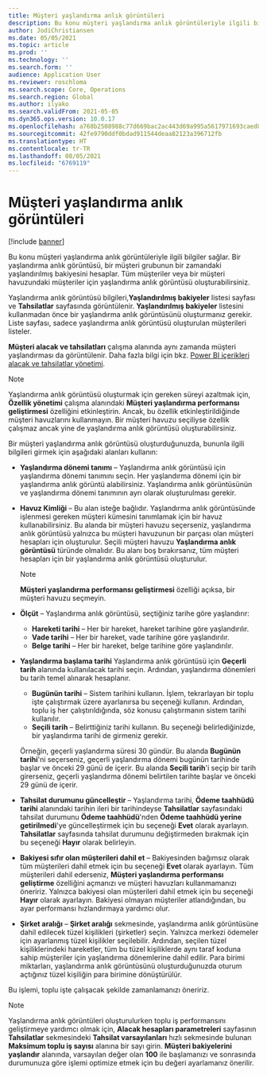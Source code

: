 ```yaml
---
title: Müşteri yaşlandırma anlık görüntüleri
description: Bu konu müşteri yaşlandırma anlık görüntüleriyle ilgili bilgiler sağlar. Bir yaşlandırma anlık görüntüsü, bir müşteri grubunun bir zamandaki yaşlandırılmış bakiyesini hesaplar.
author: JodiChristiansen
ms.date: 05/05/2021
ms.topic: article
ms.prod: ''
ms.technology: ''
ms.search.form: ''
audience: Application User
ms.reviewer: roschloma
ms.search.scope: Core, Operations
ms.search.region: Global
ms.author: ilyako
ms.search.validFrom: 2021-05-05
ms.dyn365.ops.version: 10.0.17
ms.openlocfilehash: a768b2508988c77d669bac2ac443d69a995a5617971693caed8e0563a146f853
ms.sourcegitcommit: 42fe9790ddf0bdad911544deaa82123a396712fb
ms.translationtype: HT
ms.contentlocale: tr-TR
ms.lasthandoff: 08/05/2021
ms.locfileid: "6769119"
---
```

# <a name="customer-aging-snapshots"></a>Müşteri yaşlandırma anlık görüntüleri

[!include [banner](../includes/banner.md)]

Bu konu müşteri yaşlandırma anlık görüntüleriyle ilgili bilgiler sağlar. Bir yaşlandırma anlık görüntüsü, bir müşteri grubunun bir zamandaki yaşlandırılmış bakiyesini hesaplar. Tüm müşteriler veya bir müşteri havuzundaki müşteriler için yaşlandırma anlık görüntüsü oluşturabilirsiniz.

Yaşlandırma anlık görüntüsü bilgileri,**Yaşlandırılmış bakiyeler** listesi sayfası ve **Tahsilatlar** sayfasında görüntülenir. **Yaşlandırılmış bakiyeler** listesini kullanmadan önce bir yaşlandırma anlık görüntüsünü oluşturmanız gerekir. Liste sayfası, sadece yaşlandırma anlık görüntüsü oluşturulan müşterileri listeler.

**Müşteri alacak ve tahsilatları** çalışma alanında aynı zamanda müşteri yaşlandırması da görüntülenir. Daha fazla bilgi için bkz. [Power BI içerikleri alacak ve tahsilatlar yönetimi](credit-collections-power-bi.md).

> [!NOTE]
> Yaşlandırma anlık görüntüsü oluşturmak için gereken süreyi azaltmak için, **Özellik yönetimi** çalışma alanındaki **Müşteri yaşlandırma performansı geliştirmesi** özelliğini etkinleştirin. Ancak, bu özellik etkinleştirildiğinde müşteri havuzlarını kullanmayın. Bir müşteri havuzu seçiliyse özellik çalışmaz ancak yine de yaşlandırma anlık görüntüsü oluşturabilirsiniz.

Bir müşteri yaşlandırma anlık görüntüsü oluşturduğunuzda, bununla ilgili bilgileri girmek için aşağıdaki alanları kullanın:

- **Yaşlandırma dönemi tanımı** – Yaşlandırma anlık görüntüsü için yaşlandırma dönemi tanımını seçin. Her yaşlandırma dönemi için bir yaşlandırma anlık görüntü alabilirsiniz. Yaşlandırma anlık görüntüsünün ve yaşlandırma dönemi tanımının ayrı olarak oluşturulması gerekir.
- **Havuz Kimliği** – Bu alan isteğe bağlıdır. Yaşlandırma anlık görüntüsünde işlenmesi gereken müşteri kümesini tanımlamak için bir havuz kullanabilirsiniz. Bu alanda bir müşteri havuzu seçerseniz, yaşlandırma anlık görüntüsü yalnızca bu müşteri havuzunun bir parçası olan müşteri hesapları için oluşturulur. Seçili müşteri havuzu **Yaşlandırma anlık görüntüsü** türünde olmalıdır. Bu alanı boş bırakırsanız, tüm müşteri hesapları için bir yaşlandırma anlık görüntüsü oluşturulur.

    > [!NOTE]
    > **Müşteri yaşlandırma performansı geliştirmesi** özelliği açıksa, bir müşteri havuzu seçmeyin.

- **Ölçüt** – Yaşlandırma anlık görüntüsü, seçtiğiniz tarihe göre yaşlandırır:

    - **Hareketi tarihi** – Her bir hareket, hareket tarihine göre yaşlandırılır.
    - **Vade tarihi** – Her bir hareket, vade tarihine göre yaşlandırılır.
    - **Belge tarihi** – Her bir hareket, belge tarihine göre yaşlandırılır.

- **Yaşlandırma başlama tarihi** Yaşlandırma anlık görüntüsü için **Geçerli tarih** alanında kullanılacak tarihi seçin. Ardından, yaşlandırma dönemleri bu tarih temel alınarak hesaplanır. 

    - **Bugünün tarihi** – Sistem tarihini kullanın. İşlem, tekrarlayan bir toplu işte çalıştırmak üzere ayarlanırsa bu seçeneği kullanın. Ardından, toplu iş her çalıştırıldığında, söz konusu çalıştırmanın sistem tarihi kullanılır.
    - **Seçili tarih** – Belirttiğiniz tarihi kullanın. Bu seçeneği belirlediğinizde, bir yaşlandırma tarihi de girmeniz gerekir.

    Örneğin, geçerli yaşlandırma süresi 30 gündür. Bu alanda **Bugünün tarihi**'ni seçerseniz, geçerli yaşlandırma dönemi bugünün tarihinde başlar ve önceki 29 günü de içerir. Bu alanda **Seçili tarih**'i seçip bir tarih girerseniz, geçerli yaşlandırma dönemi belirtilen tarihte başlar ve önceki 29 günü de içerir.

- **Tahsilat durumunu güncelleştir** – Yaşlandırma tarihi, **Ödeme taahhüdü tarihi** alanındaki tarihin ileri bir tarihindeyse **Tahsilatlar** sayfasındaki tahsilat durumunu **Ödeme taahhüdü**'nden **Ödeme taahhüdü yerine getirilmedi**'ye güncelleştirmek için bu seçeneği **Evet** olarak ayarlayın. **Tahsilatlar** sayfasında tahsilat durumunu değiştirmeden bırakmak için bu seçeneği **Hayır** olarak belirleyin.
- **Bakiyesi sıfır olan müşterileri dahil et** – Bakiyesinden bağımsız olarak tüm müşterileri dahil etmek için bu seçeneği **Evet** olarak ayarlayın. Tüm müşterileri dahil ederseniz, **Müşteri yaşlandırma performansı geliştirme** özelliğini açmanızı ve müşteri havuzları kullanmamanızı öneririz. Yalnızca bakiyesi olan müşterileri dahil etmek için bu seçeneği **Hayır** olarak ayarlayın. Bakiyesi olmayan müşteriler atlandığından, bu ayar performansı hızlandırmaya yardımcı olur.
- **Şirket aralığı** – **Şirket aralığı** sekmesinde, yaşlandırma anlık görüntüsüne dahil edilecek tüzel kişilikleri (şirketler) seçin. Yalnızca merkezi ödemeler için ayarlanmış tüzel kişilikler seçilebilir. Ardından, seçilen tüzel kişiliklerindeki hareketler, tüm bu tüzel kişiliklerde aynı taraf koduna sahip müşteriler için yaşlandırma dönemlerine dahil edilir. Para birimi miktarları, yaşlandırma anlık görüntüsünü oluşturduğunuzda oturum açtığınız tüzel kişiliğin para birimine dönüştürülür.

Bu işlemi, toplu işte çalışacak şekilde zamanlamanızı öneririz.

> [!NOTE]
> Yaşlandırma anlık görüntüleri oluşturulurken toplu iş performansını geliştirmeye yardımcı olmak için, **Alacak hesapları parametreleri** sayfasının **Tahsilatlar** sekmesindeki **Tahsilat varsayılanları** hızlı sekmesinde bulunan **Maksimum toplu iş sayısı** alanına bir sayı girin. **Müşteri bakiyelerini yaşlandır** alanında, varsayılan değer olan **100** ile başlamanızı ve sonrasında durumunuza göre işlemi optimize etmek için bu değeri ayarlamanız önerilir.

